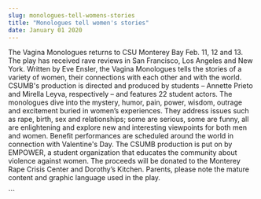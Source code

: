 ```yaml
---
slug: monologues-tell-womens-stories
title: "Monologues tell women's stories"
date: January 01 2020
---
```


 
<p>
  The Vagina Monologues returns to CSU Monterey Bay Feb. 11, 12 and 13. The play
  has received rave reviews in San Francisco, Los Angeles and New York. Written
  by Eve Ensler, the Vagina Monologues tells the stories of a variety of women,
  their connections with each other and with the world. CSUMB's production is
  directed and produced by students – Annette Prieto and Mirella Leyva,
  respectively – and features 22 student actors. The monologues dive into the
  mystery, humor, pain, power, wisdom, outrage and excitement buried in women’s
  experiences. They address issues such as rape, birth, sex and relationships;
  some are serious, some are funny, all are enlightening and explore new and
  interesting viewpoints for both men and women. Benefit performances are
  scheduled around the world in connection with Valentine's Day. The CSUMB
  production is put on by EMPOWER, a student organization that educates the
  community about violence against women. The proceeds will be donated to the
  Monterey Rape Crisis Center and Dorothy’s Kitchen. Parents, please note the
  mature content and graphic language used in the play.
</p>
```
